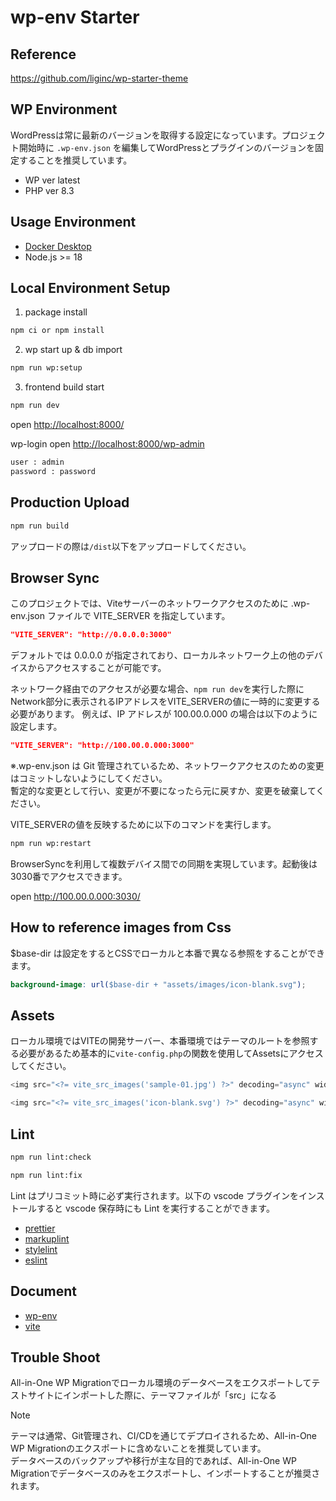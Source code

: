 # wp-env Starter

## Reference

https://github.com/liginc/wp-starter-theme

## WP Environment

WordPressは常に最新のバージョンを取得する設定になっています。プロジェクト開始時に `.wp-env.json` を編集してWordPressとプラグインのバージョンを固定することを推奨しています。

- WP ver latest
- PHP ver 8.3

## Usage Environment

- [Docker Desktop](https://hub.docker.com/editions/community/docker-ce-desktop-mac/)
- Node.js >= 18

## Local Environment Setup

1. package install

```bash
npm ci or npm install
```

2. wp start up & db import

```bash
npm run wp:setup
```

3. frontend build start

```bash
npm run dev
```

open <http://localhost:8000/>

wp-login open <http://localhost:8000/wp-admin>

```bash
user : admin
password : password
```

## Production Upload

```bash
npm run build
```

アップロードの際は`/dist`以下をアップロードしてください。

## Browser Sync

このプロジェクトでは、Viteサーバーのネットワークアクセスのために .wp-env.json ファイルで VITE_SERVER を指定しています。

```json
"VITE_SERVER": "http://0.0.0.0:3000"
```

デフォルトでは 0.0.0.0 が指定されており、ローカルネットワーク上の他のデバイスからアクセスすることが可能です。

ネットワーク経由でのアクセスが必要な場合、`npm run dev`を実行した際にNetwork部分に表示されるIPアドレスをVITE_SERVERの値に一時的に変更する必要があります。
例えば、IP アドレスが 100.00.0.000 の場合は以下のように設定します。

```json
"VITE_SERVER": "http://100.00.0.000:3000"
```

※.wp-env.json は Git 管理されているため、ネットワークアクセスのための変更はコミットしないようにしてください。<br />暫定的な変更として行い、変更が不要になったら元に戻すか、変更を破棄してください。

VITE_SERVERの値を反映するために以下のコマンドを実行します。

```bash
npm run wp:restart
```

BrowserSyncを利用して複数デバイス間での同期を実現しています。起動後は3030番でアクセスできます。

open <http://100.00.0.000:3030/>

## How to reference images from Css

$base-dir は設定をするとCSSでローカルと本番で異なる参照をすることができます。

```scss
background-image: url($base-dir + "assets/images/icon-blank.svg");
```

## Assets

ローカル環境ではVITEの開発サーバー、本番環境ではテーマのルートを参照する必要があるため基本的に`vite-config.php`の関数を使用してAssetsにアクセスしてください。

```php
<img src="<?= vite_src_images('sample-01.jpg') ?>" decoding="async" width="1280" height="800" alt="">
```

```php
<img src="<?= vite_src_images('icon-blank.svg') ?>" decoding="async" width="30" height="30" alt="">
```

## Lint

```bash
npm run lint:check
```

```bash
npm run lint:fix
```

Lint はプリコミット時に必ず実行されます。以下の vscode プラグインをインストールすると vscode 保存時にも Lint を実行することができます。

- [prettier](https://marketplace.visualstudio.com/items?itemName=esbenp.prettier-vscode)
- [markuplint](https://marketplace.visualstudio.com/items?itemName=yusukehirao.vscode-markuplint)
- [stylelint](https://marketplace.visualstudio.com/items?itemName=stylelint.vscode-stylelint)
- [eslint](https://marketplace.visualstudio.com/items?itemName=dbaeumer.vscode-eslint)

## Document

- [wp-env](https://ja.wordpress.org/team/handbook/block-editor/reference-guides/packages/packages-env/)
- [vite](https://ja.vitejs.dev/)

## Trouble Shoot

All-in-One WP Migrationでローカル環境のデータベースをエクスポートしてテストサイトにインポートした際に、テーマファイルが「src」になる

> [!NOTE]
> テーマは通常、Git管理され、CI/CDを通じてデプロイされるため、All-in-One WP Migrationのエクスポートに含めないことを推奨しています。<br>データベースのバックアップや移行が主な目的であれば、All-in-One WP Migrationでデータベースのみをエクスポートし、インポートすることが推奨されます。
